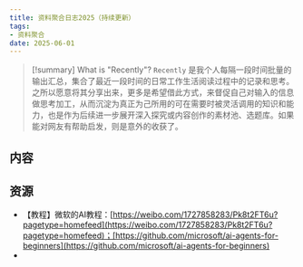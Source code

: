 ```yaml
---
title: 资料聚合日志2025（持续更新）
tags: 
- 资料聚合
date: 2025-06-01
---
```



> [!summary] What is "Recently"?
> `Recently` 是我个人每隔一段时间批量的输出汇总，集合了最近一段时间的日常工作生活阅读过程中的记录和思考。之所以愿意将其分享出来，更多是希望借此方式，来督促自己对输入的信息做思考加工，从而沉淀为真正为己所用的可在需要时被灵活调用的知识和能力，也是作为后续进一步展开深入探究或内容创作的素材池、选题库。如果能对网友有帮助启发，则是意外的收获了。


## 内容


## 资源
- 【教程】微软的AI教程：[https://weibo.com/1727858283/Pk8t2FT6u?pagetype=homefeed](https://weibo.com/1727858283/Pk8t2FT6u?pagetype=homefeed)；[https://github.com/microsoft/ai-agents-for-beginners](https://github.com/microsoft/ai-agents-for-beginners)
- 


